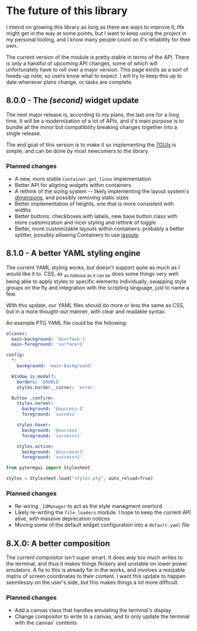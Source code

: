 # The future of this library

I intend on growing this library as long as there are ways to improve it; life might get in the way at some points, but I want to keep using the project in my personal tooling, and I know many people count on it's reliability for their own.

The current version of the module is pretty stable in terms of the API. There is only a handful of upcoming API changes, some of which will unfortunately have to roll over a major version. This page exists as a sort of heads-up note, so users know what to expect. I will try to keep this up to date whenever plans change, or tasks are complete.


## **8.0.0** - The _(second)_ widget update

The next major release is, according to my plans, the last one for a long time. It will be a modernization of a lot of APIs, and it's main purpose is to bundle all the minor but compatibility breaking changes together into a single release.

The end goal of this version is to make it so implementing the [7GUIs](https://eugenkiss.github.io/7guis/) is simple, and can be done by most newcomers to the library.

### Planned changes

- A new, more stable `Container.get_lines` implementation
- Better API for aligning widgets within containers
- A rethink of the sizing system -- likely implementing the layout system's [dimensions](/reference/pytermgui/window_manager/layouts#pytermgui.window_manager.layouts.Dimension), and possibly removing static sizes
- Better implementation of heights, one that is more consistent with widths
- Better buttons: checkboxes with labels, new base button class with more customization and nicer styling and rethink of toggle
- Better, more customizable layouts within containers: probably a better splitter, possibly allowing Containers to use [layouts](/reference/pytermgui/window_manager/layouts#pytermgui.window_manager.layouts.Layout)


## **8.1.0** - A better YAML styling engine

The current YAML styling works, but doesn't support quite as much as I would like it to. CSS, as <sub>as hideous as it can be</sub> does some things very well: being able to apply styles to specific elements individually, swapping style groups on the fly and integration with the scripting language, just to name a few.

With this update, our YAML files should do more or less the same as CSS, but in a more thought-out manner, with clear and readable syntax.

An example PTG YAML file could be the following:

```yaml title="styles.ptg"
aliases:
  main-background: '@surface-1'
  main-foreground: 'surface+1'

config:
  *:
    background: 'main-background'

  Window is_modal?:
    borders: 'DOUBLE'
    styles.border__corner: 'error'

  Button .confirm:
    styles.normal:
      background: '@success-2'
      foreground: 'success'

    styles.hover:
      background: '@success'
      foreground: 'success+1'

    styles.active:
      background: '@success+1'
      foreground: 'success+2'
```

```python
from pytermgui import Stylesheet

styles = Stylesheet.load("styles.ptg", auto_reload=True)
```

### Planned changes

- Re-wiring `_IdManager` to act as the style managment overlord
- Likely re-writing the `file_loaders` module. I hope to keep the current API alive, with massive deprecation notices
- Moving some of the default widget configuration into a `default.yaml` file


## **8.X.0**: A better composition

The current compositor isn't super smart. It does _way_ too much writes to the terminal, and thus it makes things flickery and unstable on lower power emulators. A fix to this is already far in the works, and involves a resizable matrix of screen coordinates to their content. I want this update to happen seemlessly on the user's side, but this makes things a _lot_ more difficult.

### Planned changes

- Add a canvas class that handles emulating the terminal's display
- Change compositor to write to a canvas, and to only update the terminal with the canvas' contents
